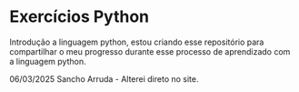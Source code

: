 # Exercícios Python

 Introdução a linguagem python, estou criando esse repositório para compartilhar o meu progresso durante esse processo de aprendizado com a linguagem python.

 06/03/2025
 Sancho Arruda - Alterei direto no site. 
